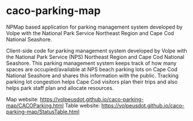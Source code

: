 # caco-parking-map
NPMap based application for parking management system developed by Volpe with the National Park Service Northeast Region and Cape Cod National Seashore.

Client-side code for parking management system developed by Volpe with the National Park Service (NPS) Northeast Region and Cape Cod National Seashore. This parking management system keeps track of how many spaces are occupied/available at NPS beach parking lots on Cape Cod National Seashore and shares this information with the public. Tracking parking lot congestion helps Cape Cod visitors plan their trips and also helps park staff plan and allocate resources.

Map website: https://volpeusdot.github.io/caco-parking-map/CACOParking.html
Table website: https://volpeusdot.github.io/caco-parking-map/StatusTable.html
